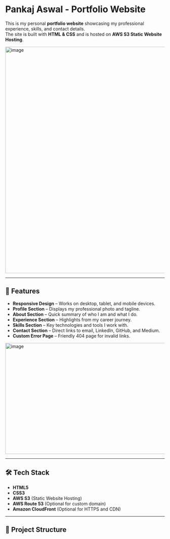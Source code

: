 # Pankaj Aswal - Portfolio Website

This is my personal **portfolio website** showcasing my professional experience, skills, and contact details.  
The site is built with **HTML & CSS** and is hosted on **AWS S3 Static Website Hosting**.



<img width="854" height="714" alt="image" src="https://github.com/user-attachments/assets/085c9a18-596c-41a9-a48f-f9a2f5693e70" />



---

## 🚀 Features
- **Responsive Design** – Works on desktop, tablet, and mobile devices.
- **Profile Section** – Displays my professional photo and tagline.
- **About Section** – Quick summary of who I am and what I do.
- **Experience Section** – Highlights from my career journey.
- **Skills Section** – Key technologies and tools I work with.
- **Contact Section** – Direct links to email, LinkedIn, GitHub, and Medium.
- **Custom Error Page** – Friendly 404 page for invalid links.

<img width="986" height="350" alt="image" src="https://github.com/user-attachments/assets/ec34ed4b-7f04-4892-ad89-871b1e401105" />


---

## 🛠️ Tech Stack
- **HTML5**
- **CSS3**
- **AWS S3** (Static Website Hosting)
- **AWS Route 53** (Optional for custom domain)
- **Amazon CloudFront** (Optional for HTTPS and CDN)

---

## 📂 Project Structure
